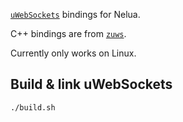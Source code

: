 [`uWebSockets`](https://github.com/uNetworking/uWebSockets) bindings for Nelua.

C++ bindings are from [`zuws`](https://github.com/harmony-co/zuws).

Currently only works on Linux.

## Build & link uWebSockets
```sh
./build.sh
```
